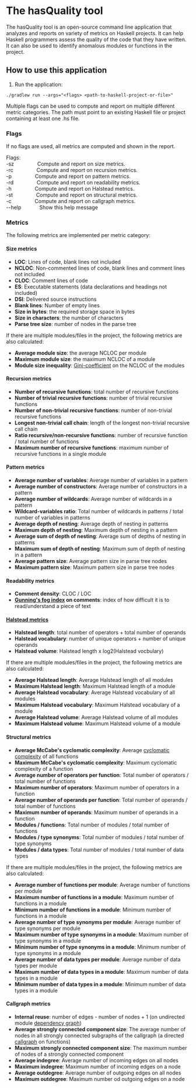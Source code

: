# The hasQuality tool

The hasQuality tool is an open-source command line application that analyzes and reports on variety of metrics on Haskell projects. It can help Haskell programmers assess the quality of the code that they have written. It can also be used to identify anomalous modules or functions in the project. 


## How to use this application

1. Run the application:
```shell
./gradlew run --args="<flags> <path-to-haskell-project-or-file>"
```

Multiple flags can be used to compute and report on multiple different metric categories. The path must point to an existing Haskell file or project containing at least one .hs file.

### Flags

If no flags are used, all metrics are computed and shown in the report.

Flags:<br/>
-sz &emsp;&emsp;&emsp;&emsp; Compute and report on size metrics.<br/>
-rc &emsp;&emsp;&emsp;&emsp; Compute and report on recursion metrics.<br/>
-p  &emsp;&emsp;&emsp;&emsp; Compute and report on pattern metrics.<br/>
-rd &emsp;&emsp;&emsp;&emsp; Compute and report on readability metrics.<br/>
-h &emsp;&emsp;&emsp;&emsp; Compute and report on Halstead metrics.<br/>
-st &emsp;&emsp;&emsp;&emsp; Compute and report on structural metrics.<br/>
-c &emsp;&emsp;&emsp;&emsp; Compute and report on callgraph metrics.<br/>
--help &emsp;&emsp;&emsp; Show this help message

### Metrics

The following metrics are implemented per metric category:

#### Size metrics

- **LOC**: Lines of code, blank lines not included
- **NCLOC**: Non-commented lines of code, blank lines and comment lines not included
- **CLOC**: Comment lines of code
- **ES**: Executable statements (data declarations and headings not included)
- **DSI**: Delivered source instructions
- **Blank lines**: Number of empty lines
- **Size in bytes**: the required storage space in bytes
- **Size in characters**: the number of characters
- **Parse tree size**: number of nodes in the parse tree

If there are multiple modules/files in the project, the following metrics are also calculated:

- **Average module size**: the average NCLOC per module
- **Maximum module size**: the maximum NCLOC of a module
- **Module size inequality**: [Gini-coefficient](https://en.wikipedia.org/wiki/Gini_coefficient) on the NCLOC of the modules

#### Recursion metrics

- **Number of recursive functions**: total number of recursive functions
- **Number of trivial recursive functions**: number of trivial recursive functions
- **Number of non-trivial recursive functions**: number of non-trivial recursive functions
- **Longest non-trivial call chain**: length of the longest non-trivial recursive call chain
- **Ratio recursive/non-recursive functions**: number of recursive function / total number of functions
- **Maximum number of recursive functions**: maximum number of recursive functions in a single module

#### Pattern metrics

- **Average number of variables**: Average number of variables in a pattern
- **Average number of constructors**: Average number of constructors in a pattern
- **Average number of wildcards**: Average number of wildcards in a pattern
- **Wildcard-variables ratio**: Total number of wildcards in patterns / total number of variables in patterns
- **Average depth of nesting**: Average depth of nesting in patterns
- **Maximum depth of nesting**: Maximum depth of nesting in a pattern
- **Average sum of depth of nesting**: Average sum of depths of nesting in patterns
- **Maximum sum of depth of nesting**: Maximum sum of depth of nesting in a pattern
- **Average pattern size**: Average pattern size in parse tree nodes
- **Maximum pattern size**: Maximum pattern size in parse tree nodes

#### Readability metrics

- **Comment density**: CLOC / LOC
- **[Gunning's fog index](https://en.wikipedia.org/wiki/Gunning_fog_index) on comments**: index of how difficult it is to read/understand a piece of text

#### [Halstead metrics](https://en.wikipedia.org/wiki/Halstead_complexity_measures)

- **Halstead length**: total number of operators + total number of operands
- **Halstead vocabulary**: number of unique operators + number of unique operands
- **Halstead volume**: Halstead length x log2(Halstead vocbulary)

If there are multiple modules/files in the project, the following metrics are also calculated:

- **Average Halstead length**: Average Halstead length of all modules
- **Maximum Halstead length**: Maximum Halstead length of a module
- **Average Halstead vocabulary**: Average Halstead vocabulary of all modules
- **Maximum Halstead vocabulary**: Maximum Halstead vocabulary of a module
- **Average Halstead volume**: Average Halstead volume of all modules
- **Maximum Halstead volume**: Maximum Halstead volume of a module

#### Structural metrics

- **Average McCabe's cyclomatic complexity**: Average [cyclomatic complexity](https://en.wikipedia.org/wiki/Cyclomatic_complexity) of all functions
- **Maximum McCabe's cyclomatic complexity**: Maximum cyclomatic complexity of a function
- **Average number of operators per function**: Total number of operators / total number of functions
- **Maximum number of operators**: Maximum number of operators in a function
- **Average number of operands per function**: Total number of operands / total number of functions
- **Maximum number of operands**: Maximum number of operands in a function
- **Modules / functions**: Total number of modules / total number of functions
- **Modules / type synonyms**: Total number of modules / total number of type synonyms
- **Modules / data types**: Total number of modules / total number of data types

If there are multiple modules/files in the project, the following metrics are also calculated:

- **Average number of functions per module**: Average number of functions per module
- **Maximum number of functions in a module**: Maximum number of functions in a module
- **Minimum number of functions in a module**: Minimum number of functions in a module
- **Average number of type synonyms per module**: Average number of type synonyms per module
- **Maximum number of type synonyms in a module**: Maximum number of type synonyms in a module
- **Minimum number of type synonyms in a module**: Minimum number of type synonyms in a module
- **Average number of data types per module**: Average number of data types per module
- **Maximum number of data types in a module**: Maximum number of data types in a module
- **Minimum number of data types in a module**: Minimum number of data types in a module

#### Callgraph metrics

- **Internal reuse**: number of edges - number of nodes + 1 (on undirected module [dependency graph](https://en.wikipedia.org/wiki/Dependency_graph))
- **Average strongly connected component size**: The average number of nodes in all strongly connected subgraphs of the callgraph (a directed [callgraph](https://en.wikipedia.org/wiki/Call_graph) on functions)
- **Maximum strongly connected component size**: The maximum number of nodes of a strongly connected component
- **Average indegree**: Average number of incoming edges on all nodes
- **Maximum indegree**: Maximum number of incoming edges on a node
- **Average outdegree**: Average number of outgoing edges on all nodes
- **Maximum outdegree**: Maximum number od outgoing edges on a node
